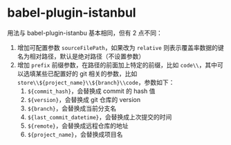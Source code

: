 # babel-plugin-istanbul

用法与 babel-plugin-istanbu 基本相同，但有 2 点不同：

1. 增加可配置参数 `sourceFilePath`，如果改为 `relative` 则表示覆盖率数据的键名为相对路径，默认是绝对路径（不设置参数）
2. 增加 `prefix` 前缀参数，在路径的前面加上特定的前缀，比如 `code\\`，其中可以选填某些已配置好的 git 相关的参数，比如 `store\\${project_name}\\${branch}\\code`，参数如下：
    1. `${commit_hash}`，会替换成 commit 的 hash 值
    2. `${version}`，会替换成 git 仓库的 version
    3. `${branch}`，会替换成当前分支名
    4. `${last_commit_datetime}`，会替换成上次提交的时间
    5. `${remote}`，会替换成远程仓库的地址
    6. `${project_name}`，会替换成项目名

